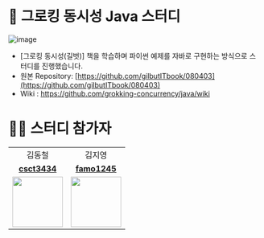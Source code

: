 # 📖 그로킹 동시성 Java 스터디

![image](https://github.com/user-attachments/assets/e5591a97-4286-4d80-afc5-78f63ec82965)

- [그로킹 동시성(길벗)] 책을 학습하며 파이썬 예제를 자바로 구현하는 방식으로 스터디를 진행했습니다.
- 원본 Repository: [https://github.com/gilbutITbook/080403](https://github.com/gilbutITbook/080403)
- Wiki : https://github.com/grokking-concurrency/java/wiki

# 👨‍💻 스터디 참가자 

<table>
    <tr align="center">
        <td>김동철</td>
        <td>김지영</td>
    </tr>
    <tr align="center">
        <td><strong><a href='https://github.com/csct3434' target='_blank'>csct3434</a></strong></td>
        <td><strong><a href='https://github.com/famo1245' target='_blank'>famo1245</a></strong></td>
    </tr>
    <tr align="center">
        <td>
            <img src="https://github.com/csct3434.png" width="100" />
        </td>
        <td>
            <img src="https://github.com/famo1245.png" width="100" />
        </td>
    </tr>
</table>
